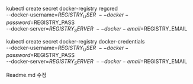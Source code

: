 

kubectl create secret docker-registry regcred \
--docker-username=$REGISTRY_USER \
--docker-password=$REGISTRY_PASS \
--docker-server=$REGISTRY_SERVER \
--docker-email=$REGISTRY_EMAIL



kubectl create secret docker-registry docker-credentials \
--docker-username=$REGISTRY_USER \
--docker-password=$REGISTRY_PASS \
--docker-server=$REGISTRY_SERVER \
--docker-email=$REGISTRY_EMAIL

Readme.md 수정
